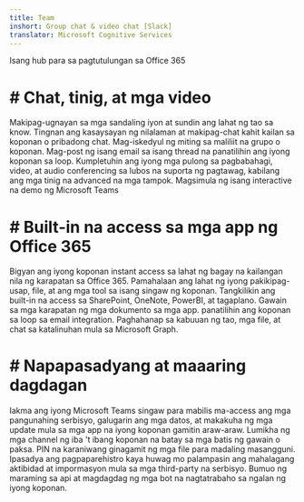 ```yaml
---
title: Team
inshort: Group chat & video chat [Slack]
translator: Microsoft Cognitive Services
---
```



Isang hub para sa pagtutulungan sa Office 365 

# # Chat, tinig, at mga video
Makipag-ugnayan sa mga sandaling iyon at sundin ang lahat ng tao sa know. Tingnan ang kasaysayan ng nilalaman at makipag-chat kahit kailan sa koponan o pribadong chat. Mag-iskedyul ng miting sa maliliit na grupo o koponan. Mag-post ng isang email sa isang thread na panatilihin ang iyong koponan sa loop. Kumpletuhin ang iyong mga pulong sa pagbabahagi, video, at audio conferencing sa lubos na suporta ng pagtawag, kabilang ang mga tinig na advanced na mga tampok. 
Magsimula ng isang interactive na demo ng Microsoft Teams 

# # Built-in na access sa mga app ng Office 365
Bigyan ang iyong koponan instant access sa lahat ng bagay na kailangan nila ng karapatan sa Office 365. Pamahalaan ang lahat ng iyong pakikipag-usap, file, at ang mga tool sa isang singaw ng koponan. Tangkilikin ang built-in na access sa SharePoint, OneNote, PowerBI, at tagaplano. Gawain sa mga karapatan ng mga dokumento sa mga app. panatilihin ang koponan sa loop sa email integration. Paghahanap sa kabuuan ng tao, mga file, at chat sa katalinuhan mula sa Microsoft Graph. 

# # Napapasadyang at maaaring dagdagan
Iakma ang iyong Microsoft Teams singaw para mabilis ma-access ang mga pangunahing serbisyo, galugarin ang mga datos, at makakuha ng mga update mula sa mga app na iyong koponan gamitin araw-araw. Lumikha ng mga channel ng iba 't ibang koponan na batay sa mga batis ng gawain o paksa. PIN na karaniwang ginagamit ng mga file para madaling masangguni. Ipasadya ang pagpaparehistro kaya huwag mo palampasin ang mahalagang aktibidad at impormasyon mula sa mga third-party na serbisyo. Bumuo ng maraming sa api at magdagdag ng mga bot na nagtatrabaho sa ngalan ng iyong koponan. 






